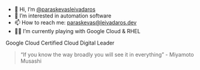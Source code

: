 - 👋 Hi, I’m [@paraskevasleivadaros](https://github.com/paraskevasleivadaros)
- 🤖 I’m interested in automation software
- 📫 How to reach me: [paraskevas@leivadaros.dev](mailto:paraskevas@leivadaros.dev)
- 👨‍🔬 I’m currently playing with Google Cloud & RHEL

Google Cloud Certified Cloud Digital Leader

> “If you know the way broadly you will see it in everything” - Miyamoto Musashi
<!---
paraskevasleivadaros/paraskevasleivadaros is a ✨ special ✨ repository because its `README.md` (this file) appears on your GitHub profile.
You can click the Preview link to take a look at your changes.
--->
